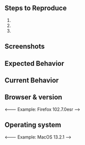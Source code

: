 ## Steps to Reproduce
<!--- Provide a link to the page or an unambiguous set of steps to -->
<!--- reproduce this bug. Include screen shots if they help. -->
1.
2.
3.

## Screenshots

## Expected Behavior
<!--- Tell us what should happen -->

## Current Behavior
<!--- Tell us what happens instead of the expected behavior -->

## Browser & version
<---  Example: Firefox 102.7.0esr  -->

## Operating system
<--- Example:  MacOS 13.2.1 -->

